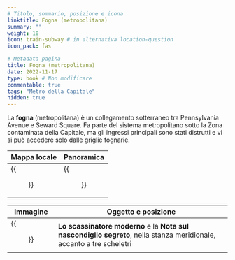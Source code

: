 ```yaml
---
# Titolo, sommario, posizione e icona
linktitle: Fogna (metropolitana)
summary: ""
weight: 10
icon: train-subway # in alternativa location-question
icon_pack: fas

# Metadata pagina
title: Fogna (metropolitana)
date: 2022-11-17
type: book # Non modificare
commentable: true
tags: "Metro della Capitale"
hidden: true
---
```



<div class="fo3">


La **fogna** (metropolitana) è un collegamento sotterraneo tra Pennsylvania Avenue e Seward Square. Fa parte del sistema metropolitano sotto la Zona contaminata della Capitale, ma gli ingressi principali sono stati distrutti e vi si può accedere solo dalle griglie fognarie.

 | Mappa locale              | Panoramica            |
 | ------------------------- | --------------------- |
 | {{<figure src="fo3/Metro_sewer_loc.webp">}} | {{<figure src="fo3/Sewer_metro.webp">}} |

| Immagine | Oggetto e posizione |
| -------- | ------------------- |
| {{<figure src="fo3/Hidden_stash_note_loc.webp">}}  | **Lo scassinatore moderno** e la **Nota sul nascondiglio segreto**, nella stanza meridionale, accanto a tre scheletri  |

</div>
